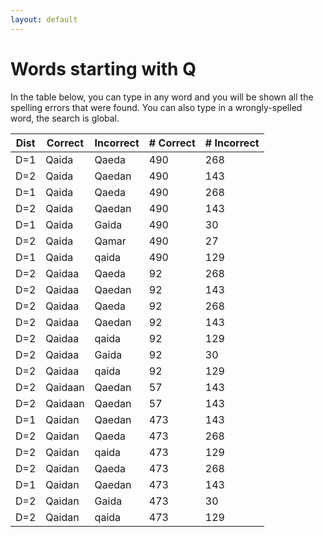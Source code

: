 ```yaml
---
layout: default
---
```


# Words starting with Q

In the table below, you can type in any word and you will be shown all the spelling errors that were found. You can also type in a wrongly-spelled word, the search is global.

<table id="spelltable" class="display">
<thead>
<tr>
<th>Dist</th>
<th>Correct</th>
<th>Incorrect</th>
<th># Correct</th>
<th># Incorrect</th>
</tr>
</thead>
<tbody>

<tr><td>D=1</td><td>Qaida</td><td>Qaeda</td><td>490</td><td>268</td></tr>

<tr><td>D=2</td><td>Qaida</td><td>Qaedan</td><td>490</td><td>143</td></tr>

<tr><td>D=1</td><td>Qaida</td><td>Qaeda</td><td>490</td><td>268</td></tr>

<tr><td>D=2</td><td>Qaida</td><td>Qaedan</td><td>490</td><td>143</td></tr>

<tr><td>D=1</td><td>Qaida</td><td>Gaida</td><td>490</td><td>30</td></tr>

<tr><td>D=2</td><td>Qaida</td><td>Qamar</td><td>490</td><td>27</td></tr>

<tr><td>D=1</td><td>Qaida</td><td>qaida</td><td>490</td><td>129</td></tr>

<tr><td>D=2</td><td>Qaidaa</td><td>Qaeda</td><td>92</td><td>268</td></tr>

<tr><td>D=2</td><td>Qaidaa</td><td>Qaedan</td><td>92</td><td>143</td></tr>

<tr><td>D=2</td><td>Qaidaa</td><td>Qaeda</td><td>92</td><td>268</td></tr>

<tr><td>D=2</td><td>Qaidaa</td><td>Qaedan</td><td>92</td><td>143</td></tr>

<tr><td>D=2</td><td>Qaidaa</td><td>qaida</td><td>92</td><td>129</td></tr>

<tr><td>D=2</td><td>Qaidaa</td><td>Gaida</td><td>92</td><td>30</td></tr>

<tr><td>D=2</td><td>Qaidaa</td><td>qaida</td><td>92</td><td>129</td></tr>

<tr><td>D=2</td><td>Qaidaan</td><td>Qaedan</td><td>57</td><td>143</td></tr>

<tr><td>D=2</td><td>Qaidaan</td><td>Qaedan</td><td>57</td><td>143</td></tr>

<tr><td>D=1</td><td>Qaidan</td><td>Qaedan</td><td>473</td><td>143</td></tr>

<tr><td>D=2</td><td>Qaidan</td><td>Qaeda</td><td>473</td><td>268</td></tr>

<tr><td>D=2</td><td>Qaidan</td><td>qaida</td><td>473</td><td>129</td></tr>

<tr><td>D=2</td><td>Qaidan</td><td>Qaeda</td><td>473</td><td>268</td></tr>

<tr><td>D=1</td><td>Qaidan</td><td>Qaedan</td><td>473</td><td>143</td></tr>

<tr><td>D=2</td><td>Qaidan</td><td>Gaida</td><td>473</td><td>30</td></tr>

<tr><td>D=2</td><td>Qaidan</td><td>qaida</td><td>473</td><td>129</td></tr>

</tbody>
</table>

<script type="text/javascript">
$(document).ready( function () {
    $('#spelltable').DataTable({ "autoFill": true,  "pageLength": 200, "lengthMenu": [ 50, 200, 500 ] });
} );
</script>
